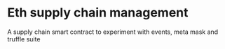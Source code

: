 # Eth supply chain management

A supply chain smart contract to experiment with events, meta mask and truffle suite
